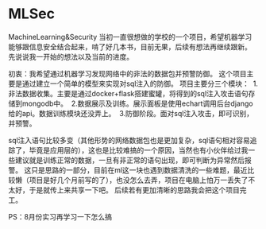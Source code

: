 # MLSec
MachineLearning&Security 
当初一直很想做的学校的一个项目，希望机器学习能够跟信息安全结合起来，啃了好几本书，目前无果，后续有想法再继续跟新。
先说说我一开始的想法以及当前的进度。

初衷：我希望通过机器学习发现网络中的非法的数据包并预警防御。
这个项目主要是通过建立一个简单的模型来实现对sql注入的防御。
项目主要分三个模块：
  1.非法数据收集。主要是通过docker+flask搭建蜜罐，将得到的sql注入攻击语句存储到mongodb中。
  2.数据展示及训练。展示面板是使用echart调用后台django给的api。数据训练模块还没弄上。
  3.防御阶段。面对sql注入攻击，即可识别，并预警。

sql注入语句比较多变（其他形势的网络数据包也是更加复杂，sql语句相对容易追踪了，毕竟是应用层的），这也是比较难搞的一个原因，当然也有小伙伴给过我一些建议就是训练正常的数据，一旦有非正常的语句出现，即可判断为异常然后报警。
这只是思路的一部分，目前在ml这一块也遇到数据清洗的一些难题，最近比较懒（项目是好几个月前写的了），也没怎么去弄，项目在电脑上怕万一丢失了不太好，于是就传上来共享一下吧。
后续若有更加清晰的思路我会把这个项目完工。

PS：8月份实习再学习一下怎么搞
